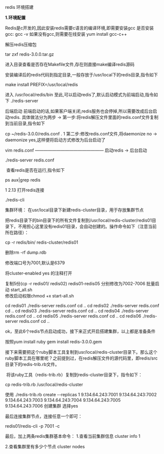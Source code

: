 redis 环境搭建

**1.环境配置**

Redis是c开发的,因此安装redis需要c语言的编译环境,即需要安装gcc
  是否安装gcc: gcc -v
  如果没有gcc,则需要在线安装
  yum install gcc-c++

解压redis压缩包

tar zxf redis-3.0.0.tar.gz

进入目录查看是否存在Makefile文件,存在则直接make编译redis源码

安装编译后的redis代码到指定目录,一般存放于/usr/local下的redis目录,指令如下

make install PREFIX=/usr/local/redis

进入 /usr/local/redis/bin
至此,可以启动redis了,默认启动模式为前端启动,指令如下 
./redis-server

后端启动
前端启动的话,如果客户端关闭,redis服务也会停掉,所以需要改成后台启动redis.
具体做法分为两步 -> 第一步:将redis解压文件里面的redis.conf文件复制到当前目录,指令如下

cp ~/redis-3.0.0/redis.conf .
1
第二步:修改redis.conf文件,将daemonize no -> daemonize yes,这样便将启动方式修改为后台启动了

vim redis.conf
————————————————
启动redis -> 后台启动

./redis-server redis.conf

 查看redis是否在运行,指令如下

ps aux|grep redis

1
2.13 打开redis连接

./redis-cli

集群环境：
在usr/local目录下新建redis-cluster目录，用于存放集群节点

把redis目录下的bin目录下的所有文件复制到/usr/local/redis-cluster/redis01目录下，不用担心这里没有redis01目录，会自动创建的。操作命令如下（注意当前所在路径）：

cp -r redis/bin/ redis-cluster/redis01


删除rm -rf dump.rdb

修改端口号为7001,默认是6379

将cluster-enabled yes 的注释打开

复制5份(cp -r redis01/ redis02)  redis01-redis05 分别修改为7002-7006
批量启动 start_all.sh  
修改启动权限chmod +x start-all.sh

cd redis01
./redis-server redis.conf
cd ..
cd redis02
./redis-server redis.conf
cd ..
cd redis03
./redis-server redis.conf
cd ..
cd redis04
./redis-server redis.conf
cd ..
cd redis05
./redis-server redis.conf
cd ..
cd redis06
./redis-server redis.conf
cd ..

ok，至此6个redis节点启动成功，接下来正式开启搭建集群，以上都是准备条件

按照yum install ruby
gem install redis-3.0.0.gem

接下来需要把这个ruby脚本工具复制到usr/local/redis-cluster目录下。那么这个ruby脚本工具在哪里呢？之前提到过，在redis解压文件的源代码里，即redis/src目录下的redis-trib.rb文件。

 将该ruby工具（redis-trib.rb）复制到redis-cluster目录下，指令如下：

cp redis-trib.rb /usr/local/redis-cluster

使用  ./redis-trib.rb create --replicas 1 9.134.64.243:7001 9.134.64.243:7002 9.134.64.243:7003 9.134.64.243:7004 9.134.64.243:7005 9.134.64.243:7006
创建集群 选择yes

最后连接集群节点，连接任意一个即可：

redis01/redis-cli -p 7001 -c 

最后，加上两条redis集群基本命令：
1.查看当前集群信息
cluster info 1

2.查看集群里有多少个节点
cluster nodes


